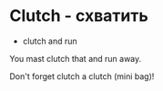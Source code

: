 # Clutch  - схватить




- clutch and run

You mast clutch that and run away.

Don't forget clutch a clutch (mini bag)!